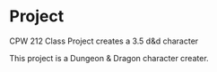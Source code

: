 # Project
CPW 212 Class Project
creates a 3.5 d&d character

This project is a Dungeon & Dragon character creater.
